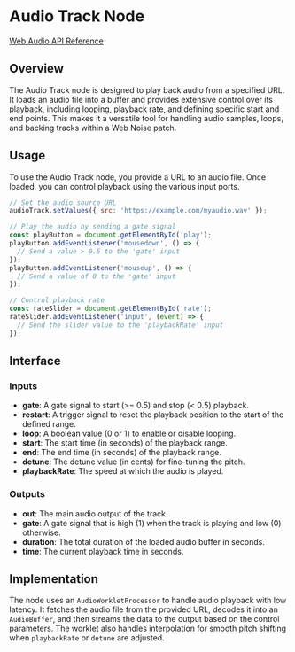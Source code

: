 # Audio Track Node

[Web Audio API Reference](https://developer.mozilla.org/en-US/docs/Web/API/AudioWorkletNode)

## Overview

The Audio Track node is designed to play back audio from a specified URL. It loads an audio file into a buffer and provides extensive control over its playback, including looping, playback rate, and defining specific start and end points. This makes it a versatile tool for handling audio samples, loops, and backing tracks within a Web Noise patch.

## Usage

To use the Audio Track node, you provide a URL to an audio file. Once loaded, you can control playback using the various input ports.

```javascript
// Set the audio source URL
audioTrack.setValues({ src: 'https://example.com/myaudio.wav' });

// Play the audio by sending a gate signal
const playButton = document.getElementById('play');
playButton.addEventListener('mousedown', () => {
  // Send a value > 0.5 to the 'gate' input
});
playButton.addEventListener('mouseup', () => {
  // Send a value of 0 to the 'gate' input
});

// Control playback rate
const rateSlider = document.getElementById('rate');
rateSlider.addEventListener('input', (event) => {
  // Send the slider value to the 'playbackRate' input
});
```

## Interface

### Inputs

-   **gate**: A gate signal to start (>= 0.5) and stop (< 0.5) playback.
-   **restart**: A trigger signal to reset the playback position to the start of the defined range.
-   **loop**: A boolean value (0 or 1) to enable or disable looping.
-   **start**: The start time (in seconds) of the playback range.
-   **end**: The end time (in seconds) of the playback range.
-   **detune**: The detune value (in cents) for fine-tuning the pitch.
-   **playbackRate**: The speed at which the audio is played.

### Outputs

-   **out**: The main audio output of the track.
-   **gate**: A gate signal that is high (1) when the track is playing and low (0) otherwise.
-   **duration**: The total duration of the loaded audio buffer in seconds.
-   **time**: The current playback time in seconds.

## Implementation

The node uses an `AudioWorkletProcessor` to handle audio playback with low latency. It fetches the audio file from the provided URL, decodes it into an `AudioBuffer`, and then streams the data to the output based on the control parameters. The worklet also handles interpolation for smooth pitch shifting when `playbackRate` or `detune` are adjusted.
